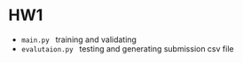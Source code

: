 # HW1

* `main.py ` training and validating
* `evalutaion.py ` testing and generating submission csv file
